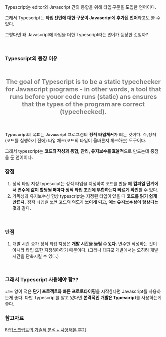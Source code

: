 Typescript는 editor와 Javascript 간의 통합을 위해 타입 구문을 도입한 언어이다.

그래서 Typescript는 **타입 선언에 대한 구문이 Javascript에 추가된 언어**라고도 볼 수 있다.

그렇다면 왜 Javascript에 타입을 더한 Typescript라는 언어가 등장한 것일까?

<br/>

### Typescript의 등장 이유
<br/>

<p align="center" style="color:gray;font-weight:bold;font-size:20px">
The goal of Typescript is to be a static typechecker for Javascript programs - in other words, a tool that runs before youor code runs (static) ans ensures that the types of the program are correct (typechecked).
</p> 
<br/>

Typescript의 목표는 Javascript 프로그램의 **정적 타입체커**가 되는 것이다. 즉,정적(코드를 실행하기 전에) 타입 체크(코드의 타입이 올바른지 체크하는) 도구이다.

그래서 typescript는 **코드의 작성과 통합, 관리, 유지보수를 효율적**으로 만드는데 중점을 둔 언어이다.
<br/>

### 장점

1. 정적 타입 지정
	typescript는 정적 타입을 지정하여 코드를 만들 때 **컴파일 단계에서 변수에 값이 할당될 때마다 정적 타입 조건에 부합하는지 빠르게 확인**할 수 있다.
2. 가독성과 유지보수성 향상
	typescript는 지정된 타입이 있을 때 **코드를 읽기 쉽게 만든다.** 정적 타입을 보면 **코드의 의도가 보이게 되고, 이는 유지보수성이 향상되는 것**과 같다.
<br />

### 단점

1. 개발 시간 증가
	정적 타입 지정은 **개발 시간을 늘릴 수 있다.** 변수만 작성하는 것이 아니라 타입 또한 지정해야하기 때문이다. (그러나 대규모 개발에서는 오히려 개발 시간을 단축시킬 수 있다.)
<br/>

### 그래서 Typescript 사용해야 함??

코드 양이 적은 **단기 프로젝트와 빠른 프로토타이핑**을 시작한다면 Javascript를 사용하는게 좋다.
다만 Typescript를 알고 있다면 **본격적인 개발은 Typescript**를 사용하는게 좋다.
<br/>

### 참고자료
[타입스크립트의 기술적 분석 + 사용해본 후기](https://reveur1996.tistory.com/146)